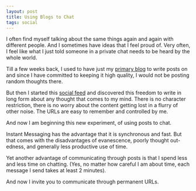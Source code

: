 ```yaml
---
layout: post
title: Using Blogs to Chat
tags: social
---
```


I often find myself talking about the same things again and again with different people. And I sometimes have ideas that I feel proud of. Very often, I feel like what I just told someone in a private chat needs to be heard by the whole world.

Till a few weeks back, I used to have just my [primary blog](http://blog.learnlearn.in) to write posts on and since I have committed to keeping it high quality, I would not be posting random thoughts there.

But then I started this [social feed](/social-feed/) and discovered this freedom to write in long form about any thought that comes to my mind. There is no character restriction, there is no worry about the content getting lost in a flurry of other noise. The URLs are easy to remember and controlled by me.

And now I am beginning this new experiment, of using posts to chat.

Instant Messaging has the advantage that it is synchronous and fast. But that comes with the disadvantages of evanescence, poorly thought out-edness, and generally less productive use of time.

Yet another advantage of communicating through posts is that I spend less and less time on chatting. (Yes, no matter how careful I am about time, each message I send takes at least 2 minutes).

And now I invite you to communicate through permanent URLs.
